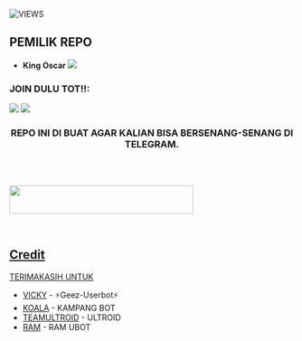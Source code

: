 ![VIEWS](https://komarev.com/ghpvc/?username=oscarprojek)

## PEMILIK REPO
* **King Oscar** 
[<img src="https://telegra.ph/file/ebd2fc330355f159804da.jpg">](https://t.me/GwMuluAjg)

  
  
  
  


### JOIN DULU TOT!!:

<a href="https://t.me/Car_projeck"><img src="https://img.shields.io/badge/Channel%20Car%20Projeck-red.svg?style=for-the-badge&logo=Telegram"></a>
<a href="https://t.me/Daarkevilshadow"><img src="https://img.shields.io/badge/Join-Daarkevilshadow-purple.svg?style=for-the-badge&logo=Telegram"></a>


<h3 align="center">REPO INI DI BUAT AGAR KALIAN BISA BERSENANG-SENANG DI TELEGRAM.</h3>
<p align="center">&nbsp;</p>

##
<a href="https://heroku.com/deploy?template=https://github.com/oscarprojek/OSCAR-UBOT.git"><img src="https://img.shields.io/badge/DEPLOY%20OSCAR%20UBOT%20DI%20HEROKU-red?style=flat&logo=Heroku" width="325" height="50.100" />

<br>
</p>

## Credit
TERIMAKASIH UNTUK

*   [VICKY](https://t.me/vckyouubitch) - ⚡Geez-Userbot⚡
*   [KOALA](https://t.me/manusiarakitann) - KAMPANG BOT
*   [TEAMULTROID](https://github.com/TeamUltroid) - ULTROID
*   [RAM](https://github.com/ramadhani892/RAM-UBOT) - RAM UBOT

